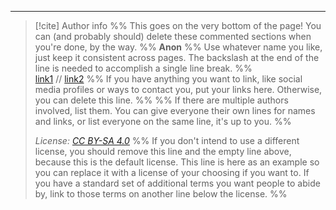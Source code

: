 -----
> [!cite] Author info %% This goes on the very bottom of the page! You can (and probably should) delete these commented sections when you're done, by the way. %%
> **Anon** %% Use whatever name you like, just keep it consistent across pages. The backslash at the end of the line is needed to accomplish a single line break. %% \
> [link1](https://www.cool.internet) // [link2](https://www.cooler.webzone) %% If you have anything you want to link, like social media profiles or ways to contact you, put your links here. Otherwise, you can delete this line. %%
> %% If there are multiple authors involved, list them. You can give everyone their own lines for names and links, or list everyone on the same line, it's up to you. %%
> 
> *License: [CC BY-SA 4.0](https://creativecommons.org/licenses/by-sa/4.0/)* %% If you don't intend to use a different license, you should remove this line and the empty line above, because this is the default license. This line is here as an example so you can replace it with a license of your choosing if you want to. If you have a standard set of additional terms you want people to abide by, link to those terms on another line below the license. %%